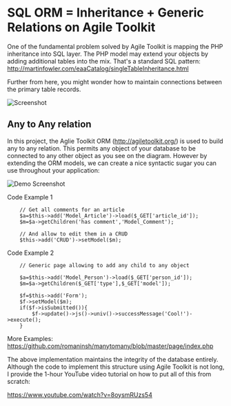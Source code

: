 SQL ORM = Inheritance + Generic Relations on Agile Toolkit
==========

One of the fundamental problem solved by Agile Toolkit is mapping the
PHP inheritance into SQL layer. The PHP model may extend your objects by
adding additional tables into the mix. That's a standard SQL pattern:
http://martinfowler.com/eaaCatalog/singleTableInheritance.html

Further from here, you might wonder how to maintain connections between
the primary table records. 

![Screenshot](https://raw.github.com/romaninsh/manytomany/master/screenshot.png)

Any to Any relation
------
In this project, the Aglie Toolkit ORM (http://agiletoolkit.org/) is
used to build any to any relation. This permits any object of your
database to be connected to any other object as you see on the diagram.
However by extending the ORM models, we can create a nice syntactic
sugar you can use throughout your application:

![Demo Screenshot](https://raw.github.com/romaninsh/manytomany/master/screenshot2.png)


Code Example 1


        // Get all comments for an article
        $a=$this->add('Model_Article')->load($_GET['article_id']);
        $m=$a->getChildren('has comment','Model_Comment');

        // And allow to edit them in a CRUD
        $this->add('CRUD')->setModel($m);

Code Example 2

        // Generic page allowing to add any child to any object

        $a=$this->add('Model_Person')->load($_GET['person_id']);
        $m=$a->getChildren($_GET['type'],$_GET['model']);

        $f=$this->add('Form');
        $f->setModel($m);
        if($f->isSubmitted()){
            $f->update()->js()->univ()->successMessage('Cool!')->execute();
        }

More Examples: https://github.com/romaninsh/manytomany/blob/master/page/index.php

The above implementation maintains the integrity of the database
entirely. Although the code to implement this structure using Agile
Toolkit is not long, I provide the 1-hour YouTube video tutorial on how
to put all of this from scratch:

https://www.youtube.com/watch?v=8oysmRUzs54


